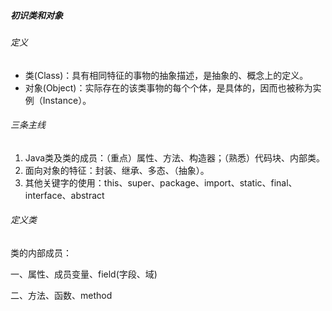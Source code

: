 ##### 初识类和对象

###### 定义

- 类(Class)：具有相同特征的事物的抽象描述，是抽象的、概念上的定义。
- 对象(Object)：实际存在的该类事物的每个个体，是具体的，因而也被称为实例（Instance）。

###### 三条主线

1. Java类及类的成员：（重点）属性、方法、构造器；（熟悉）代码块、内部类。
2. 面向对象的特征：封装、继承、多态、（抽象）。
3. 其他关键字的使用：this、super、package、import、static、final、interface、abstract

###### 定义类

类的内部成员：

一、属性、成员变量、field(字段、域)

二、方法、函数、method

